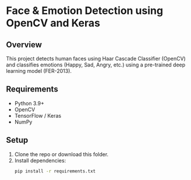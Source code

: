 # Face & Emotion Detection using OpenCV and Keras

## Overview
This project detects human faces using Haar Cascade Classifier (OpenCV) 
and classifies emotions (Happy, Sad, Angry, etc.) using a pre-trained deep learning model (FER-2013).

## Requirements
- Python 3.9+
- OpenCV
- TensorFlow / Keras
- NumPy

## Setup
1. Clone the repo or download this folder.
2. Install dependencies:
   ```bash
   pip install -r requirements.txt

